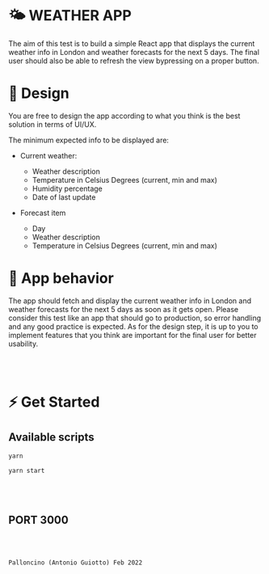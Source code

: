# 🌤 WEATHER APP
The aim of this test is to build a simple React app that displays the current weather info in London
and weather forecasts for the next 5 days. The final user should also be able to refresh the view
bypressing on a proper button.

# 🎨 Design
You are free to design the app according to what you think is the best solution in terms of
UI/UX.

The minimum expected info to be displayed are:
- Current weather:
  - Weather description
  - Temperature in Celsius Degrees (current, min and max)
  - Humidity percentage
  - Date of last update

- Forecast item
  - Day
  - Weather description
  - Temperature in Celsius Degrees (current, min and max)

# 🤖 App behavior
The app should fetch and display the current weather info in London and weather forecasts for the
next 5 days as soon as it gets open. Please consider this test like an app that should go to
production, so error handling and any good practice is expected. As for the design step, it is up to
you to implement features that you think are important for the final user for better usability.

<br /><br />

# ⚡️ Get Started

## Available scripts

```bash
yarn

yarn start
```

<br /><br />

## PORT 3000

<br /><br />

`Palloncino (Antonio Guiotto) Feb 2022`



